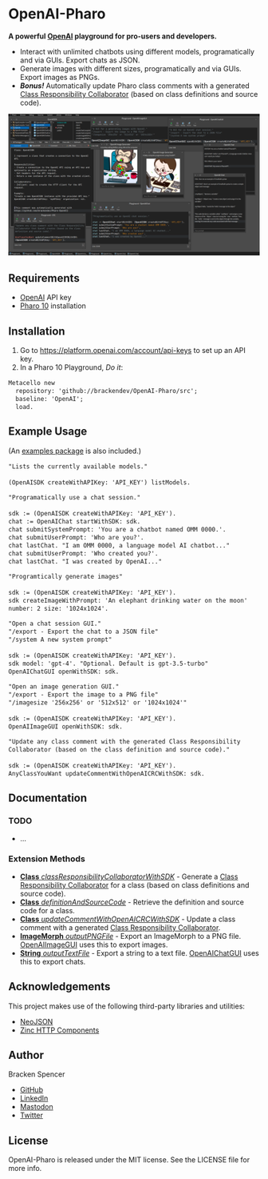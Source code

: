OpenAI-Pharo
============

**A powerful [OpenAI](https://platform.openai.com/) playground for pro-users and developers.**

* Interact with unlimited chatbots using different models, programatically and via GUIs. Export chats as JSON.
* Generate images with different sizes, programatically and via GUIs. Export images as PNGs.
* **_Bonus!_** Automatically update Pharo class comments with a generated [Class Responsibility Collaborator](https://en.wikipedia.org/wiki/Class-responsibility-collaboration_card) (based on class definitions and source code).

![](images/screenshot.png)

## Requirements

* [OpenAI](https://platform.openai.com/) API key
* [Pharo 10](https://www.pharo.org/) installation

## Installation

1. Go to <https://platform.openai.com/account/api-keys> to set up an API key.
2. In a Pharo 10 Playground, _Do it_:

```smalltalk
Metacello new 
  repository: 'github://brackendev/OpenAI-Pharo/src';
  baseline: 'OpenAI';
  load.
```

## Example Usage

(An [examples package](https://github.com/brackendev/OpenAI-Pharo/tree/master/OpenAI-Examples) is also included.)

```smalltalk
"Lists the currently available models."

(OpenAISDK createWithAPIKey: 'API_KEY') listModels.
```

```smalltalk
"Programatically use a chat session."

sdk := (OpenAISDK createWithAPIKey: 'API_KEY').
chat := OpenAIChat startWithSDK: sdk.
chat submitSystemPrompt: 'You are a chatbot named OMM 0000.'.
chat submitUserPrompt: 'Who are you?'.
chat lastChat. "I am OMM 0000, a language model AI chatbot..."
chat submitUserPrompt: 'Who created you?'.
chat lastChat. "I was created by OpenAI..."
```

```smalltalk
"Programtically generate images"

sdk := (OpenAISDK createWithAPIKey: 'API_KEY').
sdk createImageWithPrompt: 'An elephant drinking water on the moon' number: 2 size: '1024x1024'.
```

```smalltalk
"Open a chat session GUI."
"/export - Export the chat to a JSON file"
"/system A new system prompt"

sdk := (OpenAISDK createWithAPIKey: 'API_KEY').
sdk model: 'gpt-4'. "Optional. Default is gpt-3.5-turbo"
OpenAIChatGUI openWithSDK: sdk.
```

```smalltalk
"Open an image generation GUI."
"/export - Export the image to a PNG file"
"/imagesize '256x256' or '512x512' or '1024x1024'"

sdk := (OpenAISDK createWithAPIKey: 'API_KEY').
OpenAIImageGUI openWithSDK: sdk.
```

```smalltalk
"Update any class comment with the generated Class Responsibility Collaborator (based on the class definition and source code)."

sdk := (OpenAISDK createWithAPIKey: 'API_KEY').
AnyClassYouWant updateCommentWithOpenAICRCWithSDK: sdk.
```

## Documentation

### TODO

* ...

### Extension Methods

* [**Class** _classResponsibilityCollaboratorWithSDK_](https://github.com/brackendev/OpenAI-Pharo/blob/f97f77903d201d018b14d8ab6e43c8980c866464/OpenAI/Class.extension.st#L4) - Generate a [Class Responsibility Collaborator](https://en.wikipedia.org/wiki/Class-responsibility-collaboration_card) for a class (based on class definitions and source code).
* [**Class** _definitionAndSourceCode_](https://github.com/brackendev/OpenAI-Pharo/blob/f97f77903d201d018b14d8ab6e43c8980c866464/OpenAI/Class.extension.st#L36) - Retrieve the definition and source code for a class.
* [**Class** _updateCommentWithOpenAICRCWithSDK_](https://github.com/brackendev/OpenAI-Pharo/blob/f97f77903d201d018b14d8ab6e43c8980c866464/OpenAI/Class.extension.st#L46) - Update a class comment with a generated [Class Responsibility Collaborator](https://en.wikipedia.org/wiki/Class-responsibility-collaboration_card).
* [**ImageMorph** _outputPNGFile_](https://github.com/brackendev/OpenAI-Pharo/blob/f97f77903d201d018b14d8ab6e43c8980c866464/OpenAI/ImageMorph.extension.st#L4) - Export an ImageMorph to a PNG file. [OpenAIImageGUI](https://github.com/brackendev/OpenAI-Pharo/blob/master/OpenAI/OpenAIImageGUI.class.st) uses this to export images.
* [**String** _outputTextFile_](https://github.com/brackendev/OpenAI-Pharo/blob/f97f77903d201d018b14d8ab6e43c8980c866464/OpenAI/String.extension.st#L4) - Export a string to a text file. [OpenAIChatGUI](https://github.com/brackendev/OpenAI-Pharo/blob/master/OpenAI/OpenAIChatGUI.class.st) uses this to export chats.

## Acknowledgements

This project makes use of the following third-party libraries and utilities:

* [NeoJSON](https://github.com/svenvc/NeoJSON)
* [Zinc HTTP Components](https://github.com/svenvc/zinc)

## Author

Bracken Spencer

* [GitHub](https://www.github.com/brackendev)
* [LinkedIn](https://www.linkedin.com/in/brackenspencer/)
* [Mastodon](https://mastodon.cloud/@brackendev)
* [Twitter](https://twitter.com/brackendev)

## License

OpenAI-Pharo is released under the MIT license. See the LICENSE file for more info.